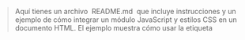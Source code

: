 > Aquí tienes un archivo  README.md  que incluye instrucciones y un ejemplo de cómo integrar un módulo JavaScript y estilos CSS en un documento HTML. El ejemplo muestra cómo usar la etiqueta  <script>  para cargar un módulo JavaScript y la etiqueta  <style>  para definir estilos en línea:
 
## Integración de Módulo JavaScript y Estilos CSS en HTML
 
Este ejemplo muestra cómo integrar un módulo JavaScript y aplicar estilos CSS en un documento HTML.
 
### Estructura del Proyecto
 
```plaintext
project-folder/
│
├── index.html
├── motion-lit.js
└── README.md
```
 
### Contenido del Archivo HTML ( index.html )
 
```html
<!DOCTYPE html>
<html lang="es">
<head>
  <meta charset="UTF-8">
  <meta name="viewport" content="width=device-width, initial-scale=1.0">
  <title>Ejemplo de Módulo y CSS</title>
  <style>
    body {
      margin: 0;
      font-family: sans-serif;
      height: 100vh;
      width: 100vw;
      display: flex;
      justify-content: center;
      align-items: center;
      background-color: #f0f0f0;
    }
    .container {
      text-align: center;
      padding: 20px;
      background-color: #fff;
      box-shadow: 0 0 10px rgba(0, 0, 0, 0.1);
    }
  </style>
</head>
<body>
  <div class="container">
    <h1>Bienvenido</h1>
    <p>Este es un ejemplo de cómo integrar un módulo JavaScript y estilos CSS en un documento HTML.</p>
  </div>
  <script type="module" src="./motion-lit.js"></script>
</body>
</html>
```
 
### Contenido del Archivo JavaScript 
`motion-lit.js`

```js
// motion-lit.js

document.addEventListener('DOMContentLoaded', () => {
  const container = document.querySelector('.container');
  container.addEventListener('mouseover', () => {
    container.style.transform = 'scale(1.1)';
  });
  container.addEventListener('mouseout', () => {
    container.style.transform = 'scale(1)';
  });
});
```
 
#### Explicación
 
1. Estructura Básica del HTML:
 
- El archivo HTML tiene una estructura básica con una etiqueta  `<head>`  que incluye los metadatos del documento y los estilos CSS.
- Los estilos CSS dentro de la etiqueta ` <style> ` establecen el diseño básico del cuerpo `body` y de un contenedor `.container` .
2. Estilos CSS:
 
- El  body  está configurado para ocupar toda la altura y anchura de la ventana ` height: 100vh; width: 100vw; `.
- El contenedor  .container  está centrado y tiene una sombra para darle un efecto de tarjeta.
3. Módulo JavaScript:
 
- El archivo  motion-lit.js  se carga como un módulo con la etiqueta  `<script type="module" src="./motion-lit.js"></script>` .
- El script añade eventos  mouseover  y  mouseout  al contenedor para escalar el elemento al pasar el ratón sobre él.
 
Este ejemplo muestra cómo combinar HTML, CSS y JavaScript para crear una página web interactiva y estilizada.
 
### Ejecutar el Ejemplo
 
1. Crea una carpeta para el proyecto:
 
```bash
mkdir project-folder
cd project-folder
```
 
2. Crea los archivos  index.html  y  motion-lit.js :
 
- Pega el código HTML en el archivo  index.html .
- Pega el código JavaScript en el archivo  motion-lit.js .
3. Abre  index.html  en tu navegador web.
 
- Deberías ver un contenedor con un título y un párrafo.
- Al pasar el ratón sobre el contenedor, este se escalará ligeramente.
 
Notas Adicionales
 
- Integración de CSS:
 
- Puedes usar archivos CSS externos en lugar de estilos en línea.
- Para ello, crea un archivo  style.css  y agrega la siguiente línea en la etiqueta  <head>  del archivo  index.html :
html Copiar
<link rel="stylesheet" href="style.css">
 
- Módulos JavaScript:
 
- Puedes usar módulos JavaScript para organizar tu código en archivos separados.

# [Mi proyecto en Azure](https://learn.microsoft.com/es-mx/azure/azure-sql/database/logical-servers?view=azuresql&tabs=portal&source=docs) 

 # Aplicaciones/[Creación de documentos](https://github.com/3449708385/bootbase1.0.1/issues/2)/ Creación de aplicaciones de Azure/Autenticación con una Azure App/[Avalonix module builders](https://myaccount.microsoft.com/groups/299e37d6-7446-47f4-a727-3c1da64d3414) 

[User account:](https://myaccount.microsoft.com/#) 
[@notebook-t.atlassian.net](https://notebook-t.atlassian.net/wiki/spaces/IS/Overview)  

```Atom
<?xml version="1.0" encoding="UTF-8" ?>
<rss version="2.0">
  <channel>
    <title>Microsoft Learn - "azure portal"</title>
    <description>The latest updates from Microsoft Learn on "azure portal"</description>
    <link>https://learn.microsoft.com</link>
    <language>es-mx</language>
    <ttl>60</ttl>
    <pubDate>Tue, 02 Apr 2024 09:25:34 GMT</pubDate>
    <lastBuildDate>Tue, 02 Apr 2024 09:25:34 GMT</lastBuildDate>
    <item>
      <title>¿Qué es Azure Portal? - Azure portal</title>
      <description>The Azure portal is a web-based, unified console that provides an alternative to command-line tools. With the Azure portal, you can manage your Azure subscription using a graphical user interface. You can build, manage, and monitor everything from simple web apps to complex cloud deployments in the portal.</description>
      <link>https://learn.microsoft.com/es-es/azure/azure-portal/azure-portal-overview</link>
      <pubDate>Sun, 03 Mar 2024 12:19:00 GMT</pubDate>
    </item>
    <item>
      <title>Documentación de Azure Portal - Azure portal</title>
      <description>Azure portal documentation The Azure portal is a web-based, unified console that provides an alternative to command-line tools. You can manage your Azure subscription with the Azure portal. Build, manage, and monitor everything from simple web apps to complex cloud deployments.</description>
      <link>https://learn.microsoft.com/es-es/azure/azure-portal/</link>
      <pubDate>Mon, 29 Jan 2024 23:04:00 GMT</pubDate>
    </item>
    <item>
      <title>Enumeración de asignaciones de roles de Azure mediante Azure Portal: RBAC de Azure</title>
      <description>In the Azure portal, select All services from the Azure portal menu. Select Microsoft Entra ID and then select Users or Groups. Click the user or group you want list the role assignments for. Click Azure role assignments.</description>
      <link>https://learn.microsoft.com/es-es/azure/role-based-access-control/role-assignments-list-portal</link>
      <pubDate>Thu, 30 Nov 2023 05:35:00 GMT</pubDate>
    </item>
    <item>
      <title>Autorizar el acceso a los datos de archivo en Azure Portal</title>
      <description>When you access file data using the Azure portal, the portal makes requests to Azure Files behind the scenes. These requests can be authenticated and authorized using either your Microsoft Entra account or the storage account access key..</description>
      <link>https://learn.microsoft.com/es-es/azure/storage/files/authorize-data-operations-portal</link>
      <pubDate>Wed, 15 Nov 2023 23:20:00 GMT</pubDate>
    </item>
    <item>
      <title>Crear un panel en el Azure Portal - Azure portal</title>
      <description>Sign in to the Azure portal. From the Azure portal menu, select Dashboard. Your default view might already be set to dashboard. Select Create, then select Custom. This action opens the Tile Gallery, from which you can select tiles that display different types of information.</description>
      <link>https://learn.microsoft.com/es-es/azure/azure-portal/azure-portal-dashboards</link>
      <pubDate>Tue, 28 Nov 2023 23:15:00 GMT</pubDate>
    </item>
    <item>
      <title>Inicio rápido: Uso de Azure Portal para crear una red virtual - Azure Virtual Network</title>
      <description>También puede crear una cuenta de forma gratuita. Inicio de sesión en Azure Inicie sesión en Azure Portal con su cuenta de Azure.</description>
      <link>https://learn.microsoft.com/es-es/azure/virtual-network/quick-create-portal</link>
      <pubDate>Wed, 28 Feb 2024 18:04:00 GMT</pubDate>
    </item>
    <item>
      <title>Visualización de la entidad de servicio de una identidad administrada en Azure Portal - Managed identities for Azure resources</title>
      <description>Sign in to the Azure portal. In the search box, Enter Microsoft Entra ID. Under Services,  Select Microsoft Entra ID and then select Enterprise applications. Under Application Type, choose All Applications and then select Apply.</description>
      <link>https://learn.microsoft.com/es-es/entra/identity/managed-identities-azure-resources/how-to-view-managed-identity-service-principal-portal</link>
      <pubDate>Mon, 23 Oct 2023 20:21:00 GMT</pubDate>
    </item>
    <item>
      <title>Inicio rápido: Creación de una instancia de Azure API Management: Portal</title>
      <description>Sign in to Azure Sign in to the Azure portal. Create a new instance From the Azure portal menu, select Create a resource. You can also select Create a resource on the Azure Home page. On the Create a resource page, select Integration &gt; API Management. On the Create API Management page, on the Basics tab, enter settings.</description>
      <link>https://learn.microsoft.com/es-es/azure/api-management/get-started-create-service-instance</link>
      <pubDate>Wed, 12 Jan 2022 12:03:00 GMT</pubDate>
    </item>
    <item>
      <title>Tutorial: Concesión de acceso de usuario a los recursos de Azure mediante Azure Portal: Azure RBAC</title>
      <description>Sign in to Azure Sign in to the Azure portal. Create a resource group In the navigation list, click Resource groups. Click New to open the Create a resource group page. Select a subscription. For Resource group name, enter example-group or another name. Click Review + create and then click Create to create the resource group.</description>
      <link>https://learn.microsoft.com/es-es/azure/role-based-access-control/quickstart-assign-role-user-portal</link>
      <pubDate>Thu, 20 Jul 2023 11:15:00 GMT</pubDate>
    </item>
    <item>
      <title>Administración de las preferencias y la configuración de Azure Portal - Azure portal</title>
      <description>Cambie la configuración de Azure Portal, como la suscripción o el directorio predeterminados, los tiempos de espera, el modo de menú, el contraste, el tema, las notificaciones, el idioma o la región, etc..</description>
      <link>https://learn.microsoft.com/es-es/azure/azure-portal/set-preferences</link>
      <pubDate>Sun, 03 Mar 2024 12:19:00 GMT</pubDate>
    </item>
    <item>
      <title>Permitir las direcciones URL de Azure Portal en el servidor proxy o firewall - Azure portal</title>
      <description>azure portal authentication azure portal framework account data general azure services and documentation note traffic to these endpoints uses standard tcp ports for http (80) and https (443).. azure ad urls bproxy.azurewebsites.net azure url azure portal firewall rules azure ad authentication urls aadcdn.msauth.net azure portal urls. u.s. …</description>
      <link>https://learn.microsoft.com/es-es/azure/azure-portal/azure-portal-safelist-urls</link>
      <pubDate>Mon, 18 Sep 2023 22:12:00 GMT</pubDate>
    </item>
    <item>
      <title>Actualización de una dirección IP pública: Azure Portal</title>
      <description>Sign in to the Azure portal. In the search box at the top of the portal, enter Public IP. In the search results, select Public IP addresses. In Public IP addresses, select myBasicPublicIP or the IP address you want to upgrade. Select the upgrade banner at the top of the overview section in myBasicPublicIP.</description>
      <link>https://learn.microsoft.com/es-es/azure/virtual-network/ip-services/public-ip-upgrade-portal</link>
      <pubDate>Tue, 22 Aug 2023 21:55:00 GMT</pubDate>
    </item>
    <item>
      <title>Inicio rápido: creación de un registro y una zona DNS pública: Azure Portal - Azure DNS</title>
      <description>Sign in to the Azure portal Sign in to the Azure portal with your Azure account. Create a DNS zone A DNS zone contains the DNS entries for a domain. To start hosting your domain in Azure DNS, you create a DNS zone for that domain name.</description>
      <link>https://learn.microsoft.com/es-es/azure/dns/dns-getstarted-portal</link>
      <pubDate>Tue, 21 Nov 2023 05:42:00 GMT</pubDate>
    </item>
    <item>
      <title>Captura de un seguimiento del explorador para solucionar problemas - Azure portal</title>
      <description>Sign in to the Azure portal. It's important to sign in before you start the trace so that the trace doesn't contain sensitive information related to your account. Start recording the steps you take in the portal, using Steps Recorder. In the portal, navigate to the step prior to where the issue occurs. Press F12 to launch Microsoft Edge DevTools.</description>
      <link>https://learn.microsoft.com/es-es/azure/azure-portal/capture-browser-trace</link>
      <pubDate>Tue, 31 Oct 2023 17:04:00 GMT</pubDate>
    </item>
    <item>
      <title>Administración de facturación de EA en Azure Portal - Microsoft Cost Management</title>
      <description>Inicie sesión en Azure Portal. Vaya a Administración de costos + facturación y seleccione un ámbito de facturación. Seleccione su cuenta. En el menú de la izquierda, en Configuración, seleccione Activar cuenta. En la página Activar cuenta, elija Sí, deseo continuar y seleccione Activar esta cuenta.</description>
      <link>https://learn.microsoft.com/es-es/azure/cost-management-billing/manage/direct-ea-administration</link>
      <pubDate>Mon, 11 Mar 2024 22:07:00 GMT</pubDate>
    </item>
    <item>
      <title>Inicio rápido: Creación de un punto de conexión privado: Azure Portal - Azure Private Link</title>
      <description>Sign in to Azure Sign in to the Azure portal. Create a virtual network and an Azure Bastion host The following procedure creates a virtual network with a resource subnet, an Azure Bastion subnet, and a Bastion host: In the portal, search for and select Virtual networks. On the Virtual networks page, select + Create.</description>
      <link>https://learn.microsoft.com/es-es/azure/private-link/create-private-endpoint-portal</link>
      <pubDate>Wed, 28 Feb 2024 18:04:00 GMT</pubDate>
    </item>
    <item>
      <title>Inicio rápido: Creación de un almacén de claves de Azure Key Vault con Azure Portal</title>
      <description>Sign in to Azure Sign in to the Azure portal. Create a vault From the Azure portal menu, or from the Home page, select Create a resource. In the Search box, enter Key Vault. From the results list, choose Key Vault. On the Key Vault section, choose Create.</description>
      <link>https://learn.microsoft.com/es-es/azure/key-vault/general/quick-create-portal</link>
      <pubDate>Thu, 20 Jul 2023 11:15:00 GMT</pubDate>
    </item>
    <item>
      <title>Administración de recursos: Azure Portal - Azure Resource Manager</title>
      <description>To open a resource by the service type: Sign in to the Azure portal. In the left pane, select the Azure service. In this case, Storage accounts. If you don't see the service listed, select All services, and then select the service type. Select the resource you want to open.</description>
      <link>https://learn.microsoft.com/es-es/azure/azure-resource-manager/management/manage-resources-portal</link>
      <pubDate>Thu, 27 Jul 2023 22:00:00 GMT</pubDate>
    </item>
    <item>
      <title>Inicio rápido: Creación y modificación de circuitos ExpressRoute en Azure Portal</title>
      <description>En el menú de Azure Portal, seleccione + Crear un recurso. Busque ExpressRoute y seleccione Crear. En la página Crear ExpressRoute. Proporcione el Grupo de recursos, la Región y el Nombre del circuito. Después, seleccione Siguiente: Configuración &gt;. Setting Value Resource group Seleccione Crear nuevo.</description>
      <link>https://learn.microsoft.com/es-es/azure/expressroute/expressroute-howto-circuit-portal-resource-manager</link>
      <pubDate>Fri, 01 Mar 2024 06:28:00 GMT</pubDate>
    </item>
    <item>
      <title>Visualización de las cuentas de facturación en Azure Portal - Microsoft Cost Management</title>
      <description>Check the type of your account Sign in to the Azure portal. Search for Cost Management + Billing. If you have access to just one billing scope, select Properties from the left-hand side. The Billing account type on the properties page determines the type of your account.</description>
      <link>https://learn.microsoft.com/es-es/azure/cost-management-billing/manage/view-all-accounts</link>
      <pubDate>Tue, 23 May 2023 17:21:00 GMT</pubDate>
    </item>
    <item>
      <title>Creación de una instancia de Azure Data Factory - Azure Data Factory</title>
      <description>Go to the Azure portal data factories page. After landing on the data factories page of the Azure portal, click Create. For Resource Group, take one of the following steps: Select an existing resource group from the drop-down list. Select Create new, and enter the name of a new resource group.</description>
      <link>https://learn.microsoft.com/es-es/azure/data-factory/quickstart-create-data-factory</link>
      <pubDate>Mon, 04 Dec 2023 23:04:00 GMT</pubDate>
    </item>
    <item>
      <title>Creación de su primera función en Azure Portal</title>
      <description>From the Azure portal menu or the Home page, select Create a resource. In the New page, select Compute &gt; Function App.</description>
      <link>https://learn.microsoft.com/es-es/azure/azure-functions/functions-create-function-app-portal</link>
      <pubDate>Fri, 23 Jun 2023 22:28:00 GMT</pubDate>
    </item>
    <item>
      <title>Información general del portal para desarrolladores en Azure API Management - Azure API Management</title>
      <description>You can access it from the Azure portal interface. Customize and style the managed portal through the built-in, drag-and-drop visual editor: Use the visual editor to modify pages, media, layouts, menus, styles, or website settings.</description>
      <link>https://learn.microsoft.com/es-es/azure/api-management/api-management-howto-developer-portal</link>
      <pubDate>Wed, 15 Nov 2023 18:06:00 GMT</pubDate>
    </item>
    <item>
      <title>Creación de claves SSH en Azure Portal - Azure Virtual Machines</title>
      <description>Open the Azure portal. At the top of the page, type SSH to search. Under *Marketplace, select SSH keys. On the SSH Key page, select Create. In Resource group select Create new to create a new resource group to store your keys. Type a name for your resource group and select OK. In Region select a region to store your keys.</description>
      <link>https://learn.microsoft.com/es-es/azure/virtual-machines/ssh-keys-portal</link>
      <pubDate>Tue, 26 Mar 2024 22:20:00 GMT</pubDate>
    </item>
    <item>
      <title>Crear una base de datos única - Azure SQL Database</title>
      <description>Portal Azure CLI PowerShell To create a single database in the Azure portal, this quickstart starts at the Azure SQL page. Browse to the Select SQL Deployment option page. Under SQL databases, leave Resource type set to Single database, and select Create.</description>
      <link>https://learn.microsoft.com/es-es/azure/azure-sql/database/single-database-create-quickstart</link>
      <pubDate>Mon, 11 Mar 2024 17:30:00 GMT</pubDate>
    </item>
    <item>
      <title>Inicio rápido: Implementación de un clúster de Azure Kubernetes Service (AKS) mediante Azure Portal - Azure Kubernetes Service</title>
      <description>On the Azure portal home page, select Create a resource. In the Categories section, select Containers &gt; Azure Kubernetes Service (AKS). On the Basics tab, configure the following options: Under Project details: Select an Azure Subscription. Create an Azure Resource group, such as myResourceGroup.</description>
      <link>https://learn.microsoft.com/es-es/azure/aks/learn/quick-kubernetes-deploy-portal</link>
      <pubDate>Tue, 19 Mar 2024 22:06:00 GMT</pubDate>
    </item>
    <item>
      <title>Portales de seguridad y centros de administración de Microsoft</title>
      <description>portal name description link microsoft entra admin center access and administer the microsoft entra family to protect your business with decentralized identity, identity protection, governance, and more, in a multi-cloud environment entra.microsoft.com azure portal view and manage all your azure resources portal.azure.com microsoft entra admin …</description>
      <link>https://learn.microsoft.com/es-es/microsoft-365/security/defender/portals</link>
      <pubDate>Tue, 12 Dec 2023 18:46:00 GMT</pubDate>
    </item>
    <item>
      <title>Implementación y configuración de Azure Firewall mediante Azure Portal</title>
      <description>Implementación y configuración de Azure Firewall mediante Azure Portal El control del acceso de red saliente es una parte importante de un plan de seguridad de red de ámbito general. Por ejemplo, puede que quiera limitar el acceso a sitios web.</description>
      <link>https://learn.microsoft.com/es-es/azure/firewall/tutorial-firewall-deploy-portal</link>
      <pubDate>Thu, 16 Nov 2023 18:05:00 GMT</pubDate>
    </item>
    <item>
      <title>Inicio rápido para crear y usar recursos compartidos de archivos de Azure</title>
      <description>Create an Azure file share Portal PowerShell Azure CLI To create an Azure file share: Select the storage account from your dashboard. On the storage account page, in the Data storage section, select File shares. On the menu at the top of the File shares page, select + File share. The New file share page drops down. In Name, type myshare.</description>
      <link>https://learn.microsoft.com/es-es/azure/storage/files/storage-how-to-use-files-portal</link>
      <pubDate>Tue, 10 Oct 2023 22:05:00 GMT</pubDate>
    </item>
    <item>
      <title>Inicio rápido de Azure: Establecimiento y recuperación de un secreto de Key Vault mediante Azure Portal</title>
      <description>Inicio rápido: Establecimiento y recuperación de un secreto de Azure Key Vault mediante Azure Portal Azure Key Vault es un servicio de almacenamiento seguro de secretos en la nube. Puede almacenar de forma segura claves, contraseñas, certificados y otros secretos.</description>
      <link>https://learn.microsoft.com/es-es/azure/key-vault/secrets/quick-create-portal</link>
      <pubDate>Thu, 20 Jul 2023 11:15:00 GMT</pubDate>
    </item>
    <item>
      <title>Descripción del acceso y los permisos dentro del portal de gobernanza de Microsoft Purview</title>
      <description>Open your account in the Azure portal and select the Microsoft Purview governance portal tile on the Overview page. From there, navigate to the data map on the left menu, and then select the 'Collections' tab.</description>
      <link>https://learn.microsoft.com/es-es/purview/catalog-permissions</link>
      <pubDate>Fri, 17 Nov 2023 22:35:00 GMT</pubDate>
    </item>
    <item>
      <title>Tutorial: Importación y publicación de la primera API en Azure API Management</title>
      <description>En Azure Portal, busque y seleccione Servicios de API Management. En la página de servicios API Management, seleccione la instancia de API Management. Importación y publicación de una API de back-end Esta sección explica cómo importar y publicar una API de back-end de Especificación OpenAPI.</description>
      <link>https://learn.microsoft.com/es-es/azure/api-management/import-and-publish</link>
      <pubDate>Thu, 29 Jun 2023 21:54:00 GMT</pubDate>
    </item>
    <item>
      <title>Solucionar problemas del agente y la extensión - Azure Backup</title>
      <description>Abra Azure Portal &gt; VM &gt; Información general &gt; y compruebe el estado de la máquina virtual para asegurarse de que esté en ejecución; y vuelva a intentar la operación de copia de seguridad.</description>
      <link>https://learn.microsoft.com/es-es/azure/backup/backup-azure-troubleshoot-vm-backup-fails-snapshot-timeout</link>
      <pubDate>Tue, 19 Mar 2024 22:06:00 GMT</pubDate>
    </item>
    <item>
      <title>Permisos en el portal de cumplimiento de Microsoft Purview</title>
      <description>Roles de Azure en el portal de cumplimiento Los roles que aparecen en la secciónRoles de identificador&gt; de Microsoft Entra de la página Permisos del portal de cumplimiento son roles Microsoft Entra.</description>
      <link>https://learn.microsoft.com/es-es/purview/purview-compliance-portal-permissions</link>
      <pubDate>Wed, 03 Jan 2024 18:58:00 GMT</pubDate>
    </item>
    <item>
      <title>Tutorial: Creación y administración de una instancia de VPN Gateway: Azure Portal - Azure VPN Gateway</title>
      <description>Create a virtual network Create a virtual network by using the following values: Resource group: TestRG1 Name: VNet1 Region: (US) East US IPv4 address space: 10.1.0.0/16 Subnet name: FrontEnd Subnet address space: 10.1.0.0/24 Sign in to the Azure portal.</description>
      <link>https://learn.microsoft.com/es-es/azure/vpn-gateway/tutorial-create-gateway-portal</link>
      <pubDate>Mon, 20 Nov 2023 23:07:00 GMT</pubDate>
    </item>
    <item>
      <title>Uso de plantillas de elementos de trabajo de Azure DevOps para actualizar elementos de trabajo en Azure Boards - Azure Boards</title>
      <description>Puede usar plantillas de elementos de trabajo para crear elementos de trabajo o realizar actualizaciones masivas en varios elementos de trabajo. Agregue y administre plantillas de elementos de trabajo desde el portal web o desde Visual Studio 2015 o versiones anteriores.</description>
      <link>https://learn.microsoft.com/es-es/azure/devops/boards/backlogs/work-item-template</link>
      <pubDate>Wed, 06 Dec 2023 17:14:00 GMT</pubDate>
    </item>
    <item>
      <title>Historial de implementación - Azure Resource Manager</title>
      <description>Portal PowerShell Azure CLI HTTP Select the resource group you want to examine. Select the link under Deployments. Select one of the deployments from the deployment history. A summary of the deployment is displayed, including the correlation ID. Subscription deployments You can view the history of deployments to a subscription.</description>
      <link>https://learn.microsoft.com/es-es/azure/azure-resource-manager/templates/deployment-history</link>
      <pubDate>Tue, 23 May 2023 22:09:00 GMT</pubDate>
    </item>
    <item>
      <title>Instalación de aplicaciones de trabajo desde Portal de empresa de Intune aplicación para Windows</title>
      <description>Abra la aplicación Portal de empresa en el dispositivo profesional o educativo. A continuación, inicie sesión con su cuenta profesional o educativa. Puede acceder a las aplicaciones disponibles desde los siguientes lugares de Portal de empresa: Inicio: Vaya a Inicio para ver las aplicaciones destacadas de su organización.</description>
      <link>https://learn.microsoft.com/es-es/mem/intune/user-help/install-apps-cpapp-windows</link>
      <pubDate>Wed, 01 Nov 2023 17:36:00 GMT</pubDate>
    </item>
    <item>
      <title>Aspectos básicos de Microsoft Azure AI: Computer Vision - Training</title>
      <description>prerequisites ability to navigate the azure portal save modules in this learning path fundamentals of computer vision fundamentals of facial recognition fundamentals of optical character recognition. explore computer vision in microsoft azure ai 900 ai900 azure computer vision aidemos/microsoft.com/computer-vision. custom machine learning models …</description>
      <link>https://learn.microsoft.com/es-es/training/paths/explore-computer-vision-microsoft-azure/</link>
      <pubDate>Thu, 16 Nov 2023 00:12:00 GMT</pubDate>
    </item>
    <item>
      <title>Descripción de las características y herramientas de Azure para la gobernanza y el cumplimiento - Training</title>
      <description>learning objectives describe the purpose of microsoft purview describe the purpose of azure policy describe the purpose of resource locks describe the purpose of the service trust portal save prerequisites basic familiarity with it terms and concepts introduction min describe the purpose of microsoft purview min describe the purpose of azure …</description>
      <link>https://learn.microsoft.com/es-es/training/modules/describe-features-tools-azure-for-governance-compliance/</link>
      <pubDate>Wed, 13 Mar 2024 16:55:00 GMT</pubDate>
    </item>
    <item>
      <title>Agregar y asignar la aplicación de Windows Portal de empresa para Intune dispositivos administrados - Microsoft Intune</title>
      <description>The Company Portal app will be installed in device context (also known as system-context) when assigned to the Autopilot group and will be installed on the device before the user logs in. Create and Assign the Company Portal app Sign in to the Microsoft Intune admin center with your admin account. Select Apps &gt; All apps &gt; Add.</description>
      <link>https://learn.microsoft.com/es-es/mem/intune/apps/store-apps-company-portal-autopilot</link>
      <pubDate>Tue, 27 Feb 2024 23:40:00 GMT</pubDate>
    </item>
    <item>
      <title>Obtener la aplicación Portal de empresa de Intune</title>
      <description>Open the Company Portal app on your device. Enter the email address associated with your work or school account and then tap Next. Tap Sign in with a certificate. Tap Continue to use the certificate. Wait while the app verifies your certificate. When done, you can access the features in the app and your organization's resources.</description>
      <link>https://learn.microsoft.com/es-es/mem/intune/user-help/sign-in-to-the-company-portal</link>
      <pubDate>Wed, 01 Nov 2023 17:36:00 GMT</pubDate>
    </item>
    <item>
      <title>Agregar manualmente la aplicación Portal de empresa de Windows 10 - Microsoft Intune</title>
      <description>Descarga de la aplicación de Portal de empresa sin conexión Busque y seleccione la aplicación Portal de empresa. Establezca el tipo de licenciaen Sin conexión. Las aplicaciones sin conexión se administran mediante Intune, mientras que las aplicaciones en línea las administra la tienda.</description>
      <link>https://learn.microsoft.com/es-es/mem/intune/apps/store-apps-company-portal-app</link>
      <pubDate>Tue, 14 Nov 2023 23:57:00 GMT</pubDate>
    </item>
    <item>
      <title>Inscripción de un dispositivo Android con Portal de empresa de Intune</title>
      <description>Open the Company Portal app and sign in with your work or school account. If prompted to, review notification permissions for Company Portal. You can adjust notification permissions anytime in the Settings app. If you're prompted to accept your organization's terms and conditions, tap ACCEPT ALL. Review what your organization can and can't see.</description>
      <link>https://learn.microsoft.com/es-es/mem/intune/user-help/enroll-device-android-company-portal</link>
      <pubDate>Wed, 22 Nov 2023 18:58:00 GMT</pubDate>
    </item>
    <item>
      <title>Configuración de las aplicaciones del Portal de empresa de Intune, el sitio web del Portal de empresa y la aplicación de Intune - Microsoft Intune</title>
      <description>Configuración Puede configurar la experiencia de Portal de empresa específicamente para la inscripción, privacidad, notificaciones, categorías de dispositivos, orígenes de aplicaciones y acciones de autoservicio.</description>
      <link>https://learn.microsoft.com/es-es/mem/intune/apps/company-portal-app</link>
      <pubDate>Thu, 29 Feb 2024 00:09:00 GMT</pubDate>
    </item>
    <item>
      <title>Adición de la Portal de empresa para la aplicación macOS - Microsoft Intune</title>
      <description>For personal device or manual enrollment, the Company Portal app must be downloaded and installed to initiate enrollment. See Instruct users to download and install Company Portal. Instruct users to download and install Company Portal You can instruct users to download, install, and sign in to Company Portal for macOS.</description>
      <link>https://learn.microsoft.com/es-es/mem/intune/apps/apps-company-portal-macos</link>
      <pubDate>Mon, 04 Dec 2023 10:03:00 GMT</pubDate>
    </item>
    <item>
      <title>AZ-700 Diseño e implementación de soluciones para Redes de Microsoft Azure - Training</title>
      <description>AZ-700 Diseño e implementación de soluciones para Redes de Microsoft Azure Obtenga información sobre cómo diseñar e implementar una infraestructura de red segura en Azure y cómo establecer la conectividad híbrida, el enrutamiento, el acceso privado a los servicios de Azure y la supervisión en Azure.</description>
      <link>https://learn.microsoft.com/es-es/training/paths/design-implement-microsoft-azure-networking-solutions-az-700/</link>
      <pubDate>Thu, 16 Nov 2023 00:12:00 GMT</pubDate>
    </item>
    <item>
      <title>Quitar el dispositivo de Portal de empresa de Intune para Android</title>
      <description>Sign in to Company Portal. Tap the main menu. Tap Remove Company Portal. Tap OK to remove Company Portal and unenroll the device you're on. ![ NOTE] You can temporarily disable the app without uninstalling it if you plan to use it again. After you re-enable the app you must also re-enroll your device.</description>
      <link>https://learn.microsoft.com/es-es/mem/intune/user-help/unenroll-your-device-from-intune-android</link>
      <pubDate>Wed, 12 Jul 2023 21:16:00 GMT</pubDate>
    </item>
    <item>
      <title>Portal de cumplimiento de Microsoft Purview.</title>
      <description>To access the compliance portal, go to https://compliance.microsoft.com and sign in as a global administrator, compliance administrator, or compliance data administrator. Next steps Visit Microsoft Purview Compliance Manager to see your compliance score and start managing compliance for your organization. To learn more, see Compliance Manager.</description>
      <link>https://learn.microsoft.com/es-es/purview/purview-compliance-portal</link>
      <pubDate>Wed, 03 Jan 2024 18:58:00 GMT</pubDate>
    </item>
    <item>
      <title>permisos de Microsoft Defender para Office 365 en el portal de Microsoft Defender</title>
      <description>las siguientes acciones están disponibles para email &amp; grupos de roles de colaboración en el portal de defender: creación de grupos de roles copiar grupos de roles modificación de la pertenencia a grupos de roles modificar asignaciones de roles (solo grupos de roles personalizados) quitar grupos de roles (solo grupos de roles personalizados) …</description>
      <link>https://learn.microsoft.com/es-es/microsoft-365/security/office-365-security/mdo-portal-permissions</link>
      <pubDate>Wed, 15 Nov 2023 17:18:00 GMT</pubDate>
    </item>
    <item>
      <title>Etiquetado de recursos, grupos de recursos y suscripciones para una organización lógica - Azure Resource Manager</title>
      <description>Describe las condiciones y limitaciones para usar etiquetas con recursos de Azure.</description>
      <link>https://learn.microsoft.com/es-es/azure/azure-resource-manager/management/tag-resources</link>
      <pubDate>Thu, 20 Apr 2023 22:03:00 GMT</pubDate>
    </item>
    <item>
      <title>Exportación de plantilla en Azure Portal - Azure Resource Manager</title>
      <description>Use Azure Portal para exportar una plantilla de Azure Resource Manager desde los recursos de la suscripción.</description>
      <link>https://learn.microsoft.com/es-es/azure/azure-resource-manager/templates/export-template-portal</link>
      <pubDate>Wed, 09 Aug 2023 11:19:00 GMT</pubDate>
    </item>
    <item>
      <title>Implementación de recursos con Azure Portal - Azure Resource Manager</title>
      <description>Utilice Azure Portal y Azure Resource Manager para implementar los recursos en un grupo de recursos de su suscripción.</description>
      <link>https://learn.microsoft.com/es-es/azure/azure-resource-manager/templates/deploy-portal</link>
      <pubDate>Tue, 08 Aug 2023 21:59:00 GMT</pubDate>
    </item>
    <item>
      <title>Captura de una imagen de máquina virtual con el portal - Azure Virtual Machines</title>
      <description>Cree una imagen de una máquina virtual mediante Azure Portal.</description>
      <link>https://learn.microsoft.com/es-es/azure/virtual-machines/capture-image-portal</link>
      <pubDate>Fri, 16 Jun 2023 21:45:00 GMT</pubDate>
    </item>
    <item>
      <title>Conexión con Azure Blob Storage mediante SFTP - Azure Storage</title>
      <description>Aprenda a habilitar la compatibilidad con SFTP para Azure Blob Storage a fin de que pueda conectarse directamente a su cuenta de Azure Storage mediante un cliente SFTP.</description>
      <link>https://learn.microsoft.com/es-es/azure/storage/blobs/secure-file-transfer-protocol-support-how-to</link>
      <pubDate>Thu, 12 Oct 2023 11:16:00 GMT</pubDate>
    </item>
    <item>
      <title>Preguntas más frecuentes sobre Azure for Students y Azure Dev Tools for Teaching</title>
      <description>Encuentre respuestas a algunas preguntas comunes sobre Azure for Students, Azure for Students Starter y Azure Dev Tools for Teaching.</description>
      <link>https://learn.microsoft.com/es-es/azure/education-hub/azure-dev-tools-teaching/program-faq</link>
      <pubDate>Tue, 21 Nov 2023 23:11:00 GMT</pubDate>
    </item>
    <item>
      <title>Habilitación del cifrado de un extremo a otro mediante el cifrado en host con discos administrados - Azure Portal - Azure Virtual Machines</title>
      <description>Use el cifrado en el host para habilitar el cifrado de un extremo a otro en los discos administrados de Azure mediante Azure Portal.</description>
      <link>https://learn.microsoft.com/es-es/azure/virtual-machines/disks-enable-host-based-encryption-portal</link>
      <pubDate>Wed, 15 Nov 2023 15:28:00 GMT</pubDate>
    </item>
    <item>
      <title>Incorporación a Azure Security Center para IoT</title>
      <description>https://aka.ms/iotshow/securitycommunityAzure Security Center para IoT puede ayudarle a supervisar y administrar la posición de seguridad de IoT. Las organizaciones ahora pueden proteger fácilmente sus implementaciones de IoT mediante cientos de evaluaciones de seguridad integradas extraídas de los procedimientos recomendados del sector o crear reglas personalizadas en un panel central. Con las funcionalidades de seguridad de IoT recién agregadas, ahora puede reducir la superficie expuesta a ataques para la solución de Azure IoT y corregir los problemas antes de que se puedan aprovechar.En este episodio de IoT Show, los expertos de IoT Security muestran cómo incorporarse a Azure Security Center para IoT y demostrar algunos de los muchos valores de seguridad que obtendrá.&amp;nbsp;Para más información, visite la documentación de Azure Security Center para IoT en: https://aka.ms/iot-security-docsÚnase a nuestra comunidad en: https://aka.ms/iot-security-community </description>
      <link>https://learn.microsoft.com/es-es/shows/internet-of-things-show/onboard-to-azure-security-center-for-iot</link>
      <pubDate>Fri, 15 Oct 2021 20:27:00 GMT</pubDate>
    </item>
    <item>
      <title>Tutorial: Enrutamiento del tráfico de red con una tabla de rutas en Azure Portal</title>
      <description>En este tutorial, aprenderá a enrutar el tráfico de red con una tabla de rutas mediante Azure Portal.</description>
      <link>https://learn.microsoft.com/es-es/azure/virtual-network/tutorial-create-route-table-portal</link>
      <pubDate>Mon, 11 Sep 2023 21:49:00 GMT</pubDate>
    </item>
    <item>
      <title>Inicio rápido: implementación de un contenedor de Docker en una instancia de contenedor (portal) - Azure Container Instances</title>
      <description>En este inicio rápido, usará Azure Portal para implementar rápidamente una aplicación web en contenedores que se ejecuta en una instancia de contenedor aislada de Azure</description>
      <link>https://learn.microsoft.com/es-es/azure/container-instances/container-instances-quickstart-portal</link>
      <pubDate>Thu, 20 Jul 2023 11:15:00 GMT</pubDate>
    </item>
    <item>
      <title>Inicio rápido: Creación de un perfil de Azure Front Door con Azure Portal</title>
      <description>En este inicio rápido se detalla cómo usar Azure Front Door Service en una aplicación web global de alta disponibilidad y rendimiento a través de Azure Portal.</description>
      <link>https://learn.microsoft.com/es-es/azure/frontdoor/create-front-door-portal</link>
      <pubDate>Tue, 03 Oct 2023 17:17:00 GMT</pubDate>
    </item>
    <item>
      <title>Portal para desarrolladores de Teams - Teams</title>
      <description>En este artículo, aprenderá a crear una aplicación completamente nueva e importar una aplicación existente en el Portal para desarrolladores de Teams. Además, obtenga información sobre changelog for Developer Portal.</description>
      <link>https://learn.microsoft.com/es-es/microsoftteams/platform/concepts/build-and-test/teams-developer-portal</link>
      <pubDate>Wed, 23 Aug 2023 11:44:00 GMT</pubDate>
    </item>
    <item>
      <title>Documentación de Azure Resource Manager</title>
      <description>Azure Resource Manager es el servicio de implementación y administración para Azure.</description>
      <link>https://learn.microsoft.com/es-es/azure/azure-resource-manager/</link>
      <pubDate>Fri, 19 Jan 2024 12:21:00 GMT</pubDate>
    </item>
    <item>
      <title>Asignación de roles de Azure a usuarios externos mediante Azure Portal - Azure RBAC</title>
      <description>Aprenda a conceder acceso a recursos de Azure para los usuarios externos a una organización mediante Azure Portal y el control de acceso basado en rol (RBAC) de Azure.</description>
      <link>https://learn.microsoft.com/es-es/azure/role-based-access-control/role-assignments-external-users</link>
      <pubDate>Wed, 11 Oct 2023 11:19:00 GMT</pubDate>
    </item>
    <item>
      <title>Tutorial: Hospedaje del dominio en Azure DNS</title>
      <description>En este tutorial, aprenderá a configurar Azure DNS para hospedar las zonas DNS con el Azure Portal.</description>
      <link>https://learn.microsoft.com/es-es/azure/dns/dns-delegate-domain-azure-dns</link>
      <pubDate>Thu, 30 Nov 2023 22:58:00 GMT</pubDate>
    </item>
    <item>
      <title>Tecnologías de implementación en Azure Functions</title>
      <description>Conozca las distintas formas de implementación de código en Azure Functions.</description>
      <link>https://learn.microsoft.com/es-es/azure/azure-functions/functions-deployment-technologies</link>
      <pubDate>Wed, 25 Oct 2023 22:05:00 GMT</pubDate>
    </item>
    <item>
      <title>Búsqueda de un identificador de inquilino, un nombre de dominio y un identificador de objeto de usuario - Partner Center</title>
      <description>Obtenga información sobre cómo buscar identificadores en Azure Portal: el identificador de inquilino de Microsoft Entra de una organización, el nombre de dominio o el identificador de objeto de usuario específico. Algunas tareas necesitan esta información: área de trabajo de configuración de la cuenta.</description>
      <link>https://learn.microsoft.com/es-es/partner-center/find-ids-and-domain-names</link>
      <pubDate>Fri, 10 Nov 2023 17:02:00 GMT</pubDate>
    </item>
    <item>
      <title>Definición de atributos personalizados en Azure Active Directory B2C</title>
      <description>Defina atributos personalizados para su aplicación en Azure Active Directory B2C a fin de recopilar información sobre sus clientes.</description>
      <link>https://learn.microsoft.com/es-es/azure/active-directory-b2c/user-flow-custom-attributes</link>
      <pubDate>Tue, 21 Nov 2023 12:14:00 GMT</pubDate>
    </item>
    <item>
      <title>Requerir MFA para la administración de Azure con acceso condicional - Microsoft Entra ID</title>
      <description>Cree una directiva de acceso condicional personalizada para exigir autenticación multifactor para las tareas de administración de Azure</description>
      <link>https://learn.microsoft.com/es-es/entra/identity/conditional-access/howto-conditional-access-policy-azure-management</link>
      <pubDate>Mon, 23 Oct 2023 20:21:00 GMT</pubDate>
    </item>
    <item>
      <title>Características y extensiones de las máquinas virtuales de Azure para Windows - Azure Virtual Machines</title>
      <description>Obtenga información sobre las extensiones que están disponibles para máquinas virtuales Windows de Azure, agrupadas en función de las cosas que hacen o mejoran.</description>
      <link>https://learn.microsoft.com/es-es/azure/virtual-machines/extensions/features-windows</link>
      <pubDate>Thu, 12 Oct 2023 11:16:00 GMT</pubDate>
    </item>
    <item>
      <title>Tutorial: Conexión a un servidor SQL de Azure mediante un punto de conexión privado de Azure: Azure Portal</title>
      <description>Comience a trabajar con este tutorial para aprender a conectarse a una cuenta de almacenamiento de forma privada a través de un punto de conexión privado de Azure mediante Azure Portal.</description>
      <link>https://learn.microsoft.com/es-es/azure/private-link/tutorial-private-endpoint-sql-portal</link>
      <pubDate>Wed, 14 Feb 2024 23:11:00 GMT</pubDate>
    </item>
    <item>
      <title>Guía de inicio rápido de Azure: Creación de un centro de eventos mediante Azure Portal - Azure Event Hubs</title>
      <description>En este inicio rápido aprenderá a crear un centro de eventos de Azure mediante Azure Portal.</description>
      <link>https://learn.microsoft.com/es-es/azure/event-hubs/event-hubs-create</link>
      <pubDate>Mon, 27 Nov 2023 23:09:00 GMT</pubDate>
    </item>
    <item>
      <title>Implementación de Azure File Sync</title>
      <description>Aprenda a implementar Azure File Sync, desde el principio hasta el final, mediante Azure Portal, PowerShell o la CLI de Azure.</description>
      <link>https://learn.microsoft.com/es-es/azure/storage/file-sync/file-sync-deployment-guide</link>
      <pubDate>Fri, 29 Sep 2023 22:13:00 GMT</pubDate>
    </item>
    <item>
      <title>Comprobación del estado de cumplimiento en Portal de empresa de Intune</title>
      <description>Inicie una comprobación manual del dispositivo en Portal de empresa para actualizar el estado de la configuración del dispositivo y recuperar el acceso a los recursos profesionales o educativos.</description>
      <link>https://learn.microsoft.com/es-es/mem/intune/user-help/sync-your-device-manually-ios</link>
      <pubDate>Wed, 05 Apr 2023 23:02:00 GMT</pubDate>
    </item>
    <item>
      <title>Tutorial: Conexión de redes virtuales con emparejamiento de VNet: Azure Portal</title>
      <description>En este tutorial, aprenderá a conectar las redes virtuales con emparejamiento de redes virtuales mediante Azure Portal.</description>
      <link>https://learn.microsoft.com/es-es/azure/virtual-network/tutorial-connect-virtual-networks-portal</link>
      <pubDate>Fri, 08 Sep 2023 16:47:00 GMT</pubDate>
    </item>
    <item>
      <title>Inicio rápido: Creación de una instancia pública de Load Balancer: Azure Portal - Azure Load Balancer</title>
      <description>En esta guía de inicio rápido se muestra cómo crear una instancia de Load Balancer mediante Azure Portal.</description>
      <link>https://learn.microsoft.com/es-es/azure/load-balancer/quickstart-load-balancer-standard-public-portal</link>
      <pubDate>Tue, 24 Oct 2023 22:04:00 GMT</pubDate>
    </item>
    <item>
      <title>Uso del portal de gobernanza de Microsoft Purview</title>
      <description>En este artículo se describe cómo usar el portal de gobernanza de Microsoft Purview.</description>
      <link>https://learn.microsoft.com/es-es/purview/use-microsoft-purview-governance-portal</link>
      <pubDate>Fri, 20 Oct 2023 17:44:00 GMT</pubDate>
    </item>
    <item>
      <title>Inicio rápido: Tráfico web directo mediante el portal - Azure Application Gateway</title>
      <description>En esta guía de inicio rápido, obtendrá información sobre cómo utilizar Azure Portal para crear una instancia de Azure Application Gateway que dirija el tráfico web a las máquinas virtuales de un grupo de back-end.</description>
      <link>https://learn.microsoft.com/es-es/azure/application-gateway/quick-create-portal</link>
      <pubDate>Wed, 28 Feb 2024 23:08:00 GMT</pubDate>
    </item>
    <item>
      <title>Creación de una función en Azure que se ejecuta según una programación</title>
      <description>Obtenga información sobre cómo usar Azure Portal para crear una función que se ejecuta según la programación que usted defina.</description>
      <link>https://learn.microsoft.com/es-es/azure/azure-functions/functions-create-scheduled-function</link>
      <pubDate>Mon, 27 Jun 2022 11:03:00 GMT</pubDate>
    </item>
    <item>
      <title>Descripción de las características y herramientas para administrar e implementar recursos de Azure - Training</title>
      <description>En este módulo se describen las herramientas y características que ayudan a administrar e implementar recursos en Azure.</description>
      <link>https://learn.microsoft.com/es-es/training/modules/describe-features-tools-manage-deploy-azure-resources/</link>
      <pubDate>Fri, 15 Mar 2024 17:04:00 GMT</pubDate>
    </item>
    <item>
      <title>Documentación de Azure Key Vault</title>
      <description>Aprenda a usar Key Vault para crear y mantener las claves usadas para el acceso y el cifrado de sus recursos en la nube, aplicaciones y soluciones. Tutoriales, referencias de API y mucho más.</description>
      <link>https://learn.microsoft.com/es-es/azure/key-vault/</link>
      <pubDate>Thu, 22 Feb 2024 18:06:00 GMT</pubDate>
    </item>
    <item>
      <title>Tutorial: Incorporación de la autenticación de aplicación a una aplicación web en Azure App Service - Azure App Service</title>
      <description>En este tutorial, aprenderá a habilitar la autenticación y la autorización de aplicación para una aplicación web que se ejecuta en Azure App Service. Limite el acceso a la aplicación web solo a los usuarios de su organización.</description>
      <link>https://learn.microsoft.com/es-es/azure/app-service/scenario-secure-app-authentication-app-service</link>
      <pubDate>Tue, 19 Mar 2024 22:06:00 GMT</pubDate>
    </item>
    <item>
      <title>Actualización de la aplicación Portal de empresa</title>
      <description>Obtenga la versión más reciente de la aplicación Portal de empresa en dispositivos Android, iOS, macOS y Windows.</description>
      <link>https://learn.microsoft.com/es-es/mem/intune/user-help/install-a-new-version-of-the-company-portal-app</link>
      <pubDate>Thu, 30 Nov 2023 10:02:00 GMT</pubDate>
    </item>
    <item>
      <title>Configuración del emparejamiento de un circuito ExpressRoute: Azure Portal</title>
      <description>En esta guía se muestra cómo crear y aprovisionar emparejamientos de instancias privadas de ExpressRoute y Microsoft mediante Azure Portal.</description>
      <link>https://learn.microsoft.com/es-es/azure/expressroute/expressroute-howto-routing-portal-resource-manager</link>
      <pubDate>Fri, 15 Sep 2023 22:12:00 GMT</pubDate>
    </item>
    <item>
      <title>Descripción de la detección y la respuesta de los puntos de conexión - Microsoft Defender for Cloud</title>
      <description>Obtenga información sobre la implementación de Microsoft Defender para punto de conexión desde Microsoft Defender for Cloud para proteger máquinas de Azure, híbridas y de varias nubes.</description>
      <link>https://learn.microsoft.com/es-es/azure/defender-for-cloud/integration-defender-for-endpoint</link>
      <pubDate>Mon, 18 Mar 2024 17:05:00 GMT</pubDate>
    </item>
    <item>
      <title>Aspectos básicos de los servicios de Azure AI - Training</title>
      <description>Este módulo es una introducción a cómo se pueden usar los servicios de Azure AI para compilar aplicaciones.</description>
      <link>https://learn.microsoft.com/es-es/training/modules/fundamentals-azure-ai-services/</link>
      <pubDate>Tue, 05 Dec 2023 18:14:00 GMT</pubDate>
    </item>
    <item>
      <title>Información general sobre la aplicación Administración de portales</title>
      <description>Aprenda a usar la aplicación de Administración de portales.</description>
      <link>https://learn.microsoft.com/es-es/power-pages/configure/portal-management-app</link>
      <pubDate>Wed, 21 Feb 2024 18:34:00 GMT</pubDate>
    </item>
    <item>
      <title>Tutorial: Importación de un certificado en Key Vault mediante Azure Portal</title>
      <description>Tutorial que muestra cómo importar un certificado en Azure Key Vault</description>
      <link>https://learn.microsoft.com/es-es/azure/key-vault/certificates/tutorial-import-certificate</link>
      <pubDate>Mon, 16 Oct 2023 22:16:00 GMT</pubDate>
    </item>
    <item>
      <title>Inicio rápido: Creación de una zona DNS privada de Azure mediante Azure Portal</title>
      <description>En este inicio rápido se crean y se prueban una zona DNS privada y un registro en Azure DNS. Esta es una guía paso a paso para crear y administrar su primer registro y zona DNS privada con Azure Portal.</description>
      <link>https://learn.microsoft.com/es-es/azure/dns/private-dns-getstarted-portal</link>
      <pubDate>Tue, 20 Jun 2023 11:22:00 GMT</pubDate>
    </item>
    <item>
      <title>Configurar una directiva de administración del ciclo de vida - Azure Storage</title>
      <description>Configure una directiva de administración del ciclo de vida para mover datos automáticamente entre los niveles de acceso frecuente, esporádico y de archivo durante su ciclo de vida.</description>
      <link>https://learn.microsoft.com/es-es/azure/storage/blobs/lifecycle-management-policy-configure</link>
      <pubDate>Tue, 12 Sep 2023 11:19:00 GMT</pubDate>
    </item>
    <item>
      <title>Conexión de GitHub y Azure</title>
      <description>Recursos para conectarse a GitHub desde Azure y otros servicios.</description>
      <link>https://learn.microsoft.com/es-es/azure/developer/github/connect-from-azure</link>
      <pubDate>Mon, 06 Nov 2023 17:58:00 GMT</pubDate>
    </item>
    <item>
      <title>Solución de problemas al registrarse para obtener una nueva cuenta en Azure Portal - Microsoft Cost Management</title>
      <description>Resolución de un problema al intentar suscribirse a una nueva cuenta en Azure Portal.</description>
      <link>https://learn.microsoft.com/es-es/azure/cost-management-billing/troubleshoot-subscription/troubleshoot-azure-sign-up</link>
      <pubDate>Wed, 17 Jan 2024 23:12:00 GMT</pubDate>
    </item>
    <item>
      <title>Adición, cambio o eliminación de una subred</title>
      <description>Obtenga información sobre cómo agregar, cambiar o eliminar subredes de red virtual mediante Azure Portal, la CLI de Azure o Azure PowerShell.</description>
      <link>https://learn.microsoft.com/es-es/azure/virtual-network/virtual-network-manage-subnet</link>
      <pubDate>Wed, 15 Nov 2023 15:28:00 GMT</pubDate>
    </item>
    <item>
      <title>Uso de .NET para conectarse y consultar una base de datos en Windows, Linux o macOS - Azure SQL Database &amp; SQL Managed Instance</title>
      <description>En este artículo se muestra cómo usar .NET para crear un programa que se conecta a una base de datos de Azure SQL Database o Instancia administrada de Azure SQL y realiza consultas en ella mediante instrucciones Transact-SQL.</description>
      <link>https://learn.microsoft.com/es-es/azure/azure-sql/database/connect-query-dotnet-core</link>
      <pubDate>Wed, 18 Oct 2023 22:42:00 GMT</pubDate>
    </item>
    <item>
      <title>Roles personalizados de Azure: RBAC de Azure</title>
      <description>Aprenda a crear roles personalizados de Azure con el control de acceso basado en roles de Azure (RBAC de Azure) para la administración de acceso específico de recursos de Azure.</description>
      <link>https://learn.microsoft.com/es-es/azure/role-based-access-control/custom-roles</link>
      <pubDate>Wed, 15 Nov 2023 18:06:00 GMT</pubDate>
    </item>
    <item>
      <title>Creación, modificación o eliminación de un grupo de seguridad de red de Azure</title>
      <description>Aprenda a crear, cambiar o eliminar un grupo de seguridad de red (NSG).</description>
      <link>https://learn.microsoft.com/es-es/azure/virtual-network/manage-network-security-group</link>
      <pubDate>Tue, 19 Mar 2024 22:06:00 GMT</pubDate>
    </item>
    <item>
      <title>Creación de un recurso compartido de archivos SMB de Azure - Azure Files</title>
      <description>Creación y eliminación de recursos compartidos de archivos SMB de Azure mediante Azure Portal, Azure PowerShell o la CLI de Azure.</description>
      <link>https://learn.microsoft.com/es-es/azure/storage/files/storage-how-to-create-file-share</link>
      <pubDate>Wed, 27 Mar 2024 22:05:00 GMT</pubDate>
    </item>
    <item>
      <title>Tutorial: Implementar Azure Bastion mediante la configuración especificada: Azure Portal</title>
      <description>Aprenda a implementar Azure Bastion mediante la configuración que especifique en Azure Portal.</description>
      <link>https://learn.microsoft.com/es-es/azure/bastion/tutorial-create-host-portal</link>
      <pubDate>Mon, 20 Nov 2023 23:07:00 GMT</pubDate>
    </item>
    <item>
      <title>Errores de registro del proveedor de recursos - Azure Resource Manager</title>
      <description>Describe cómo resolver errores de registro del proveedor de recursos para recursos implementados con un archivo Bicep o con la plantilla de Azure Resource Manager (plantilla de ARM).</description>
      <link>https://learn.microsoft.com/es-es/azure/azure-resource-manager/troubleshooting/error-register-resource-provider</link>
      <pubDate>Thu, 05 Oct 2023 11:19:00 GMT</pubDate>
    </item>
    <item>
      <title>Información general de API web de portales de Power Pages</title>
      <description>Aprenda a utilizar la API web de portales para crear, leer, actualizar y eliminar tablas de Microsoft Dataverse de las páginas de sus sitios de Power Pages.</description>
      <link>https://learn.microsoft.com/es-es/power-pages/configure/web-api-overview</link>
      <pubDate>Fri, 15 Sep 2023 18:31:00 GMT</pubDate>
    </item>
  </channel>
</rss>
```

## Generación de un JWT

Aprende a crear un JSON Web Token (JWT) para autenticarte en determinados puntos de conexión de API REST con tu Azure App.

### Sobre JSON Web Token (JWT)

Para la autenticación como una aplicación o la generación de un token de acceso de instalación, debes generar un JSON Web Token (JWT). Si un punto de conexión de la API de REST necesita un JWT, la documentación de ese punto de conexión indicará que debes usar un JWT para acceder al punto de conexión.

El JWT debe estar firmado con el algoritmo RS256 y contener las siguientes notificaciones:

- `iat`: Emitido a las. Representa la hora a la que se creó el JWT. Para protegerte contra el desfase del reloj, se recomienda establecer este valor 60 segundos en el pasado y asegurarte de que la fecha y hora del servidor se establezcan con precisión (por ejemplo, mediante el Protocolo de hora de red).
- `exp`: Expira a las. Representa la hora de expiración del JWT, después de la cual no se puede usar para solicitar un token de instalación. El valor de tiempo debe ser máximo 10 minutos después.
- `iss`: Emisor. Representa el ID de tu Azure App. Este valor se usa para buscar la clave pública correcta para comprobar la firma del JWT. Puedes encontrar el ID de la aplicación utilizando el punto de conexión de la API de REST GET /app. Para obtener más información, consulta "Aplicaciones" en la documentación de la API de REST.
- `alg`: Algoritmo de código de autenticación de mensajes. Debería ser RS256, ya que el JWT debe firmarse mediante el algoritmo RS256.

Para usar un JWT, pásalo en el encabezado Authorization de una solicitud de API. Por ejemplo:

 
``` 
curl --request GET 
--url "https://api.azure.com/app" 
--header "Accept: application/vnd.azure+json" 
--header "Authorization: Bearer YOUR_JWT" 
--header "X-Azure-Api-Version: 2022-11-28"
 ```
 

En la mayoría de los casos, puedes usar `Authorization: Bearer` o `Authorization: token` para pasar un token. Sin embargo, si vas a pasar un token web JSON (JWT), debes usar `Authorization: Bearer`.

### Generación de un JSON Web Token (JWT)

La mayoría de los lenguajes de programación tienen un paquete que puede generar un JWT. En todos los casos, debes tener una clave privada y el ID de tu Azure App. Para obtener más información sobre cómo generar una clave privada, consulta "Administración de claves privadas para aplicaciones de Azure". Puedes encontrar el ID de la aplicación utilizando el punto de conexión de la API de REST GET /app. Para obtener más información, consulta "Aplicaciones" en la documentación de la API de REST.

Nota: En vez de crear un JWT, puedes usar los SDK de Octokit de Azure para autenticarte como aplicación. El SDK se encargará de generar un JWT automáticamente y volverá a generar el JWT una vez que expire el token. Para obtener más información, consulta "Scripting con la API de REST y JavaScript".

#### Ejemplo: Uso de Ruby para generar un JWT

Nota: Debes ejecutar `gem install jwt` para instalar el paquete jwt y poder usar este script.

En el siguiente ejemplo, reemplaza `YOUR_PATH_TO_PEM` por la ruta de acceso del archivo donde se almacena la clave privada. Reemplaza `YOUR_APP_ID` por el identificador de la aplicación. Asegúrate de poner los valores `YOUR_PATH_TO_PEM` y `YOUR_APP_ID` entre comillas dobles.

```ruby
require 'openssl'
require 'jwt'  # https://rubygems.org/gems/jwt
```

# Contenido de la clave privada

```
private_pem = File.read("YOUR_PATH_TO_PEM")
private_key = OpenSSL::PKey::RSA.new(private_pem)
```

# Genera el JWT

```
payload = {
  # Tiempo de emisión, 60 segundos en el pasado para tener en cuenta el desfase del reloj
  iat: Time.now.to_i - 60,
  # Tiempo de expiración del JWT (10 minutos máximo)
  exp: Time.now.to_i + (10 * 60),
  # Identificador de la Azure App
  iss: "YOUR_APP_ID"
}

jwt = JWT.encode(payload, private_key, "RS
```

## Descripción

Este proyecto es una aplicación web desarrollada utilizando las capacidades de Microsoft Azure. 
El propósito principal de utilizar Microsoft Azure como plataforma de nube es aprovechar sus servicios y capacidades para:

1. **Alojamiento en la Nube**: Proporcionar un entorno de alojamiento en la nube escalable y confiable para aplicaciones y servicios.

2. **Desarrollo y Despliegue de Aplicaciones**: Facilitar el desarrollo, prueba y despliegue de aplicaciones y servicios en la nube.

3. **Almacenamiento de Datos**: Almacenar y gestionar datos de manera segura y eficiente en la nube.

4. **Escalabilidad**: Permitir que las aplicaciones y recursos se escalen automáticamente según la demanda, lo que garantiza un rendimiento óptimo.

5. **Seguridad y Cumplimiento**: Ofrecer herramientas y características de seguridad avanzadas y ayudar a cumplir con regulaciones y estándares de seguridad.

6. **Análisis de Datos**: Facilitar el análisis de datos mediante servicios de inteligencia empresarial y aprendizaje automático.

7. **Internet de las Cosas (IoT)**: Admitir la conectividad y la gestión de dispositivos IoT.

8. **Integración Empresarial**: Permitir la integración de sistemas y servicios empresariales.

9. **Optimización de Costos**: Ayudar a optimizar los costos de infraestructura al pagar solo por los recursos utilizados.

10. **Continuidad del Negocio**: Ofrecer opciones de recuperación ante desastres y alta disponibilidad para garantizar la continuidad del negocio.

-----------------------------------------
## Tecnologías Utilizadas
-----------------------------------------
- Azure App Service
- Azure SQL Database
- Azure Functions

-----------------------------------------
## Configuración
-----------------------------------------
Asegúrate de configurar las siguientes variables de entorno:  

`AZURE_STORAGE_CONNECTION_STRING`: 
```
DefaultEndpointsProtocol=[protocolo];AccountName=[nombre de la cuenta];AccountKey=[clave de la cuenta];EndpointSuffix=[sufijo del punto de conexión]
```
----
`AZURE_DATABASE_CONNECTION_STRING`: 
```
Server=tcp:[nombre-del-servidor].database.windows.net;Database=[nombre-de-la-base-de-datos];User ID=[nombre-de-usuario];Password=[contraseña];Trusted_Connection=False;Encrypt=True;
```

-----------------------------------------
## Instalación
-----------------------------------------

Para ejecutar este proyecto localmente, sigue estos pasos: 

1. **Clona este repositorio.**: 
`git clone https://github.com/YOUR-USERNAME/YOUR-REPOSITORY`

2. **Proyecto Android 11: Configuración del Entorno**
 
- Android Studio: Instala Android Studio y asegúrate de tener el SDK de Android 11.
- **Java**:  Asegúrate de tener Java instalado y configurado en tu sistema.
- **Chromium Webview**:  Utiliza el comando  package install org.chromium.web  para instalar Chromium Webview en tu dispositivo Android.
3. **Desarrollo de la Aplicación**:
 
- Estructura del Proyecto: Crea un nuevo proyecto en Android Studio.
- **Actividad Principal (Java)**: Crea una actividad principal que se encargará de cargar el contenido web.
- Diseño de la Interfaz (XML): Diseña la interfaz de la actividad principal utilizando XML.  Incluye un WebView para mostrar el contenido web.
- **Integración del WebView**: En el código Java de la actividad principal, instancia el WebView y carga el contenido web.
4. **Desarrollo del Contenido Web**:
 
- **Gatsby**:  Utiliza Gatsby para crear el contenido web de tu aplicación.
- Ejecuta  npm install  para descargar Gatsby, el tema y las dependencias.
- Inicia el servidor de desarrollo con  npm run develop .
- El servidor estará disponible en  http://localhost:8000 .
- **Contenido (MDX)**:  Crea el contenido web en el directorio  content  utilizando MDX, que es una extensión de Markdown.
- **Actualización de Contenido**: Gatsby observa el sistema de archivos y recarga automáticamente los cambios de contenido en el servidor de desarrollo.
4. **Integración con GitHub**:
 
- **Control de Versiones**: Utiliza Git para gestionar el código fuente de tu proyecto.
- **Repositorio de GitHub**: Crea un repositorio en GitHub para almacenar el proyecto.
- **Solicitudes de Extracción (PR)**: Cuando estés satisfecho con los cambios, envía una solicitud de extracción (PR) a tu repositorio de GitHub.
- **CI (Integración Continua)**:  Un flujo de trabajo de CI en GitHub publicará tu PR en una página de vista previa.
- **Fusión de PR**: Una vez que el contenido haya sido revisado, fusiona la solicitud de incorporación de cambios. Esto implementará el sitio web.
 
Ejemplo de Código (Java):
¡Claro! Aquí tienes el código Java para una aplicación básica de Android que utiliza ARCore para mostrar un objeto 3D en una superficie detectada:
 
Código Java para una Aplicación AR Básica
 
1. Actividad Principal (MainActivity.java):
 
```java
package com.example.arapp;

import android.os.Bundle;
import androidx.appcompat.app.AppCompatActivity;
import com.google.ar.core.Anchor;
import com.google.ar.core.HitResult;
import com.google.ar.core.Plane;
import com.google.ar.sceneform.AnchorNode;
import com.google.ar.sceneform.ux.ArFragment;
import com.google.ar.sceneform.ux.TransformableNode;
import com.google.ar.sceneform.rendering.ModelRenderable;
import android.view.MotionEvent;
import android.widget.Toast;

public class MainActivity extends AppCompatActivity {
    private ArFragment arFragment;
    private ModelRenderable yourRenderable; // Variable para el renderable

    @Override
    protected void onCreate(Bundle savedInstanceState) {
        super.onCreate(savedInstanceState);
        setContentView(R.layout.activity_main);

        arFragment = (ArFragment) getSupportFragmentManager().findFragmentById(R.id.ux_fragment);

        // Carga el renderable del modelo 3D
        ModelRenderable.builder()
            .setSource(this, R.raw.your_model) // Reemplaza 'your_model' con el nombre de tu modelo
            .build()
            .thenAccept(renderable -> yourRenderable = renderable)
            .exceptionally(
                throwable -> {
                    Toast.makeText(this, "No se pudo cargar el renderable", Toast.LENGTH_SHORT).show();
                    return null;
                }
            );

        // Listener para tocar una superficie detectada
        arFragment.setOnTapArPlaneListener((HitResult hitResult, Plane plane, MotionEvent motionEvent) -> {
            if (plane.getType() != Plane.Type.HORIZONTAL_UPWARD_FACING) {
                return;
            }

            // Crea un ancla en la superficie
            Anchor anchor = hitResult.createAnchor();

            // Crea un nodo de ancla para el objeto 3D
            AnchorNode anchorNode = new AnchorNode(anchor);
            anchorNode.setParent(arFragment.getArSceneView().getScene());

            // Crea un nodo transformable para controlar la posición del objeto
            TransformableNode node = new TransformableNode(arFragment.getTransformationSystem());
            node.setParent(anchorNode);

            // Asigna el renderable al nodo transformable
            node.setRenderable(yourRenderable);

            // Selecciona el nodo para que el usuario pueda moverlo
            node.select();
        });
    }
}
```

2. **Diseño de la Interfaz `activity_main.xml`**:
 
```xml
<?xml version="1.0" encoding="utf-8"?>
<RelativeLayout xmlns:android="http://schemas.android.com/apk/res/android"
    xmlns:tools="http://schemas.android.com/tools"
    android:layout_width="match_parent"
    android:layout_height="match_parent"
    tools:context=".MainActivity">

    <fragment
        android:id="@+id/ux_fragment"
        android:name="com.google.ar.sceneform.ux.ArFragment"
        android:layout_width="match_parent"
        android:layout_height="match_parent" />

</RelativeLayout>
```

3. **Configuración del Renderable**:
 
- Importa un modelo 3D en formato  `.sfb`  o  `.glb` a tu proyecto.
- **Carga el renderable en tu actividad principal: El código ya está incluido en el ejemplo de  `MainActivity.java`. 
 
Recursos Adicionales
 
- Guía de ARCore para más detalles sobre cómo configurar y utilizar ARCore en tu proyecto.
- Documentación de Sceneform para aprender a trabajar con objetos 3D en AR.
 
Explicación del Código:
 
1. MainActivity.java:
 
- Se crea un objeto  ArFragment  que se utiliza para gestionar la experiencia de realidad aumentada.
- Se configura un listener para detectar cuando el usuario toca una superficie horizontal.
- Se crea un ancla en la superficie detectada.
- Se crea un nodo de ancla para el objeto 3D y se le asigna el ancla.
- Se crea un nodo transformable para controlar la posición y rotación del objeto 3D.
- Se le asigna el renderable del modelo 3D al nodo transformable.
- Se selecciona el nodo para que el usuario pueda moverlo e interactuar con él.
2. activity_main.xml:
 
- Se define un  RelativeLayout  como la raíz del diseño.
- Se coloca el  ArFragment  dentro del  RelativeLayout  para que ocupe toda la pantalla.
3. Configuración del Renderable:
 
- Se utiliza  ModelRenderable.builder()  para cargar el modelo 3D desde el archivo  R.raw.your_model .
- Se asigna el renderable cargado a la variable  yourRenderable  en  MainActivity.java .
 
Recuerda:
 
- Reemplaza 'your_model' con el nombre real de tu modelo 3D en el archivo  R.raw .
- Asegúrate de tener ARCore instalado en tu dispositivo Android.
- Puedes encontrar más información y ejemplos en la Documentación de ARCore y la Documentación de Sceneform.
 
¡Espero que esto te ayude a crear tu aplicación AR básica!
-----------------------------------------
## Uso
-----------------------------------------
## Describe cómo usar tu proyecto aquí.
-----------------------------------------
## Contribuciones
-----------------------------------------
Si deseas contribuir a este proyecto, sigue los pasos: 

1. Fork este repositorio. 
2. Crea una rama para tu característica (`git checkout -b caracteristica-nueva`). 
3. Realiza tus cambios y haz commit (`git commit -m 'Añade característica nueva'`). 
4. Sube tus cambios (`git push origin caracteristica-nueva`). 
5. Abre una solicitud de extracción. 

-----------------------------------------
## Créditos 
-----------------------------------------

Este proyecto ha sido posible gracias al arduo trabajo y la colaboración de diversas personas y recursos. Queremos expresar nuestro agradecimiento a:

Equipo de Desarrollo:
- [Nombre del Desarrollador 1]
- [Nombre del Desarrollador 2]
- [Nombre del Desarrollador 3]

Diseño Gráfico:
- [Nombre del Diseñador Gráfico 1]
- [Nombre del Diseñador Gráfico 2]

Colaboradores Externos:
- [Nombre del Colaborador 1]
- [Nombre del Colaborador 2]

Agradecimientos Especiales:
- [Nombre de la Persona o Entidad Especial 1]
- [Nombre de la Persona o Entidad Especial 2]

Recursos y Herramientas Utilizados:
- [Nombre de la Herramienta 1]
- [Nombre de la Herramienta 2]

Agradecemos a todos los que han contribuido de alguna manera a este proyecto, ya sea a través de su tiempo, conocimientos o recursos. Sin su apoyo, este proyecto no habría sido posible.

¡Gracias a todos por ser parte de este logro!

Carlos Alberto Ibarra Perales 

-----------------------------------------
## Licencia 
-----------------------------------------

Este proyecto está bajo la licencia Linux GNU. 

-----------------------------------------
Consulta el archivo `LICENSE`  para obtener más detalles.
-----------------------------------------
